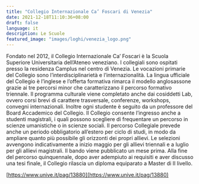 ```yaml
---
title: "Collegio Internazionale Ca’ Foscari di Venezia"
date: 2021-12-18T11:10:36+08:00
draft: false
language: it
description: Le Scuole
featured_image: "images/loghi/venezia_logo.png"
---
```


Fondato nel 2012, il Collegio Internazionale Ca’ Foscari è la Scuola Superiore Universitaria dell’Ateneo veneziano.
I collegiali sono ospitati presso la residenza Camplus nel centro di Venezia. Le vocazioni primarie del Collegio sono l’interdisciplinarietà e l’internazionalità.
La lingua ufficiale del Collegio è l’inglese e l’offerta formativa rimarca il modello anglosassone grazie ai tre percorsi minor che caratterizzano il percorso formativo triennale.
Il programma culturale viene completato anche dai cosiddetti Lab, ovvero corsi brevi di carattere trasversale, conferenze, workshops, convegni internazionali. Inoltre ogni studente è seguito da un professore del Board Accademico del Collegio.
Il Collegio consente l’ingresso anche a studenti magistrali, i quali possono scegliere di frequentare un percorso in scienze umanistiche o in scienze sociali. Il percorso Collegiale prevede anche un periodo obbligatorio all’estero per ciclo di studi, in modo da ampliare quanto più possibile gli orizzonti dei propri allievi. Le selezioni avvengono indicativamente a inizio maggio per gli allievi triennali e a luglio per gli allievi magistrali. Il bando viene pubblicato un mese prima.
Alla fine del percorso quinquennale, dopo aver adempiuto ai requisiti e aver discusso una tesi finale, il Collegio rilascia un diploma equiparato a Master di II livello.

[https://www.unive.it/pag/13880](https://www.unive.it/pag/13880)